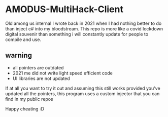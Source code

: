 # AMODUS-MultiHack-Client

Old among us internal I wrote back in 2021 when I had nothing better to do than inject c# into my bloodstream.
This repo is more like a covid lockdown digital souvenir than something i will constantly update for people to compile and use.

## warning
  - all pointers are outdated
  - 2021 me did not write light speed efficient code
  - UI libraries are not updated

If at all you want to try it out and assuming this still works provided you've updated all the pointers, this program uses a custom injector that you can find in my public repos

Happy cheating :D
